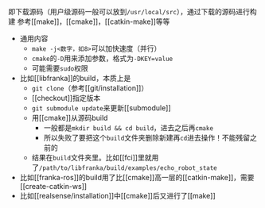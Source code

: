 即下载源码（用户级源码一般可以放到`/usr/local/src`），通过下载的源码进行构建
参考[[make]]，[[cmake]]，[[catkin-make]]等等
- 通用内容
  - `make -j<数字，如8>`可以加快速度（并行）
  - `cmake`的`-D`用来添加参数，格式为`-DKEY=value`
  - 可能需要`sudo`权限
- 比如[[libfranka]]的build，本质上是
  - `git clone`（参考[[git/installation]]）
  - [[checkout]]指定版本
  - `git submodule update`来更新[[submodule]]
  - 用[[cmake]]从源码build
    - 一般都是`mkdir build && cd build`，进去之后再`cmake`
    - 所以失败了要把这个`build`文件夹删除新建再`cd`进去操作！不能残留之前的
  - 结果在`build`文件夹里。比如[[fci]]里就用了`/path/to/libfranka/build/examples/echo_robot_state`
- 比如[[franka-ros]]的build用了比[[cmake]]高一层的[[catkin-make]]，需要[[create-catkin-ws]]
- 比如[[realsense/installation]]中[[cmake]]后又进行了[[make]]